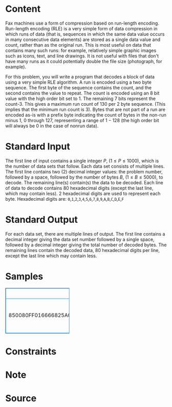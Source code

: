 
# Content

Fax machines use a form of compression based on run-length encoding. Run-length encoding (RLE) is a very simple form of data compression in which runs of data (that is, sequences in which the same data value occurs in many consecutive data elements) are stored as a single data value and count, rather than as the original run. This is most useful on data that contains many such runs: for example, relatively simple graphic images such as icons, text, and line drawings. It is not useful with files that don't have many runs as it could potentially double the file size (photograph, for example).

For this problem, you will write a program that decodes a block of data using a very simple RLE algorithm. A run is encoded using a two byte sequence. The first byte of the sequence contains the count, and the second contains the value to repeat. The count is encoded using an $8$ bit value with the high order bit set to $1$. The remaining $7$ bits represent the count-$3$. This gives a maximum run count of $130$ per $2$ byte sequence. (This implies that the minimum run count is $3$). Bytes that are not part of a run are encoded as-is with a prefix byte indicating the count of bytes in the non-run minus $1$, $0$ through $127$, representing a range of $1 - 128$ (the high order bit will always be $0$ in the case of nonrun data).

# Standard Input

The first line of input contains a single integer $P$, ($1\leq P\leq 1000$), which is the number of data sets that follow. Each data set consists of multiple lines. The first line contains two ($2$) decimal integer values: the problem number, followed by a space, followed by the number of bytes $B$, ($1\leq B\leq 5000$), to decode. The remaining line(s) contain(s) the data to be decoded. Each line of data to decode contains $80$ hexadecimal digits (except the last line, which may contain less). $2$ hexadecimal digits are used to represent each byte. Hexadecimal digits are: `0`,`1`,`2`,`3`,`4`,`5`,`6`,`7`,`8`,`9`,`A`,`B`,`C`,`D`,`E`,`F`

# Standard Output

For each data set, there are multiple lines of output. The first line contains a decimal integer giving the data set number followed by a single space, followed by a decimal integer giving the total number of decoded bytes. The remaining lines contain the decoded data, $80$ hexadecimal digits per line, except the last line which may contain less.

# Samples

<style>
        table,table tr th, table tr td { border:1px solid #0094ff; }
        table { width: 200px; min-height: 25px; line-height: 25px; text-align: center; border-collapse: collapse;}   
    </style>
<table>
	<tr>
		<td>Input</td>
		<td>Output</td>
	</tr>
<tr><td>4
1 2
0007
2 4
00F481A5
3 32
850080FF016666825A0A717273747580080110111384550301020399807700CC
4 2
A568</td><td>1 1
07
2 5
F4A5A5A5A5
3 44
0000000000000000FFFFFF66665A5A5A5A5A71727374758008011011135555555555555501020399
777777CC
4 40
68686868686868686868686868686868686868686868686868686868686868686868686868686868</td></tr></table>


# Constraints



# Note



# Source


